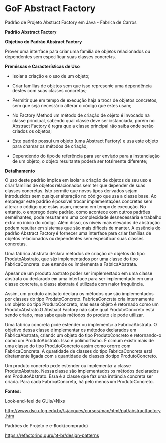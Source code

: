 # GoF Abstract Factory
Padrão de Projeto Abstract Factory em Java - Fabrica de Carros

**Padrão Abstract Factory**

**Objetivo do Padrão Abstract Factory**

Prover uma interface para criar uma família de objetos relacionados ou
dependentes sem especificar suas classes concretas.

**Premissas e Características de Uso**

-   Isolar a criação e o uso de um objeto;

-   Criar famílias de objetos sem que isso represente uma dependência destes com suas classes concretas;

-   Permitir que em tempo de execução haja a troca de objetos concretos, sem que seja necessário alterar o código que estes usam;

-   No Factory Method um método de criação de objeto é invocado na classe principal, sabendo qual classe deve ser instanciada, porém no Abstract Factory é regra que a classe principal não saiba onde serão criados os objetos;

-   Este padrão possui um objeto (uma Abstract Factory) e usa este objeto para chamar os métodos de criação;

-   Dependendo do tipo de referência para ser enviado para a instanciação de um objeto, o objeto resultante poderá ser totalmente diferente;

**Detalhamento**

O uso deste padrão implica em isolar a criação de objetos de seu uso e
criar famílias de objetos relacionados sem ter que depender de suas
classes concretas. Isto permite que novos tipos derivados sejam
introduzidos sem qualquer alteração no código que usa a classe base. Ao
empregar este padrão é possível trocar implementações concretas sem
alterar o código que estas usam, mesmo em tempo de execução. No entanto,
o emprego deste padrão, como acontece com outros padrões semelhantes,
pode resultar em uma complexidade desnecessária e trabalho extra no
início do código. Além disso, os níveis mais elevados de abstração podem
resultar em sistemas que são mais difíceis de manter. A essência do
padrão Abstract Factory é fornecer uma interface para criar famílias de
objetos relacionados ou dependentes sem especificar suas classes
concretas.

Uma fábrica abstrata declara métodos de criação de objetos do tipo
ProdutoAbstrato, que são implementados por uma classe do tipo
FabricaConcreta, que estende ou implementa a FabricaAbstrata.

Apesar de um produto abstrato poder ser implementado em uma classe
abstrata ou declarado em uma interface para ser implementado em uma
classe concreta, a classe abstrata é utilizada com maior frequência.

Assim, um produto abstrato declara os métodos que são implementados por
classes do tipo ProdutoConcreto. FabricaConcreta cria internamente um
objeto do tipo ProdutoConcreto, mas esse objeto é retornado como um
ProdutoAbstrato.O Abstract Factory não sabe qual ProdutoConcreto está
sendo criado, mas sabe quais métodos do produto ele pode utilizar.

Uma fabrica concreta pode estender ou implementar a FabricaAbstrata. O
objetivo dessa classe é implementar os métodos declarados em
FabricaAbstrata, criando um objeto do tipo ProdutoConcreto e
retornando-o como um ProdutoAbstrato. Isso é polimorfismo. É comum
existir mais de uma classe do tipo ProdutoConcreto assim como ocorre com
FabricaConcreta. A quantidade de classes do tipo FabricaConcreta está
diretamente ligada com a quantidade de classes do tipo ProdutoConcreto.

Um produto concreto pode estender ou implementar a classe
ProdutoAbstrato. Nessa classe são implementados os métodos declarados em
ProdutoAbstrato. Essa é a classe que faz uma instância concreta ser
criada. Para cada FabricaConcreta, há pelo menos um ProdutoConcreto.

**Fontes:**

Look-and-feel de GUIs/4Nixs

[<u>http://www.dsc.ufcg.edu.br/\~jacques/cursos/map/html/pat/abstractfactory.htm</u>](http://www.dsc.ufcg.edu.br/~jacques/cursos/map/html/pat/abstractfactory.htm)

Padrões de Projeto e e-Book(comprado)

[<u>https://refactoring.guru/pt-br/design-patterns</u>](https://refactoring.guru/pt-br/design-patterns)
